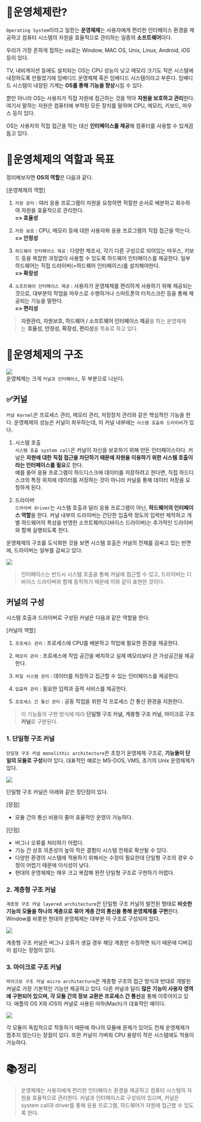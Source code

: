 # 📗운영체제란?

`Operating System`이라고 일컫는 **운영체제**는 사용자에게 편리한 인터페이스 환경을 제공하고 컴퓨터 시스템의 자원을 효율적으로 관리하는 일종의 **소프트웨어**이다.

우리가 가장 흔하게 접하는 os로는 Window, MAC OS, Unix, Linux, Android, iOS 등이 있다.

TV, 내비게이션 등에도 설치되는 OS는 CPU 성능이 낮고 메모리 크기도 작은 시스템에 내장하도록 만들었기에 임베디드 운영체제 혹은 임베디드 시스템이라고 부른다. 임베디드 시스템이 내장된 기계는 **OS를 통해 기능을 향상**시킬 수 있다.

뿐만 아니라 OS는 사용자가 직접 자원에 접근하는 것을 막아 **자원을 보호하고 관리**한다. 여기서 말하는 자원은 컴퓨터에 부착된 모든 장치를 말하며 CPU, 메모리, 키보드, 마우스 등이 있다.

OS는 사용자의 직접 접근을 막는 대신 **인터페이스를 제공**해 컴퓨터를 사용할 수 있게끔 돕고 있다.

# 📘운영체제의 역할과 목표

정리해보자면 **OS의 역할**은 다음과 같다.

[운영체제의 역할]

1. `자원 관리` : 여러 응용 프로그램이 자원을 요청하면 적절한 순서로 배분하고 회수하여 자원을 효율적으로 관리한다.  
    **=> 효율성**
    
2. `자원 보호` : CPU, 메모리 등에 대한 사용자와 응용 프로그램의 직접 접근을 막는다.  
    **=> 안정성**
    
3. `하드웨어 인터페이스 제공` : 다양한 제조사, 각기 다른 구성으로 되어있는 마우스, 키보드 등을 복잡한 과정없이 사용할 수 있도록 하드웨어 인터페이스를 제공한다. 일부 하드웨어는 직접 드라이버(=하드웨어 인터페이스)를 설치해야한다.  
    **=> 확장성**
    
4. `소프트웨어 인터페이스 제공` : 사용자가 운영체제를 편리하게 사용하기 위해 제공되는 것으로, 대부분의 작업을 마우스로 수행하거나 스마트폰의 터치스크린 등을 통해 제공되는 기능을 말한다.  
    **=> 편리성**
    

> **자원관리, 자원보호, 하드웨어 / 소프트웨어 인터페이스 제공**을 하는 운영체제는 **효율성, 안정성, 확장성, 편리성**을 목표로 하고 있다.

# 📒운영체제의 구조

![](https://velog.velcdn.com/images%2Fdddooo9%2Fpost%2Fae507c30-a412-4af4-844e-7242fffcd2c6%2Fimage.png)  
운영체제는 크게 `커널과 인터페이스`, 두 부분으로 나뉜다.

## ✅커널

`커널 Kernel`은 프로세스 관리, 메모리 관리, 저장장치 관리와 같은 핵심적인 기능을 한다. 운영체제의 성능은 커널이 좌우하는데, 이 커널 내부에는 `시스템 호출와 드라이버`가 있다.

1. 시스템 호출  
    `시스템 호출 system call`은 커널이 자신을 보호하기 위해 만든 인터페이스이다. 커널은 **자원에 대한 직접 접근을 차단하기 때문에 자원을 이용하기 위한 시스템 호출이라는 인터페이스를 필요**로 한다.  
    예를 들어 응용 프로그램이 하드디스크에 데이터를 저장하려고 한다면, 직접 하드디스크의 특정 위치에 데이터를 저장하는 것이 아니라 커널을 통해 데이터 저장을 요청하게 된다.
    
2. 드라이버  
    `드라이버 driver`는 시스템 호출과 달리 응용 프로그램이 아닌, **하드웨어의 인터페이스 역할**을 한다. 커널 내부의 드라이버는 간단한 입출력 정도의 입력만 제작하고 개별 하드웨어의 특성을 반영한 소프트웨어(디바이스 드라이버)는 추가적인 드라이버와 함께 실행되도록 한다.
    

운영체제의 구조를 도식화한 것을 보면 시스템 호출은 커널의 전체를 감싸고 있는 반면에, 드라이버는 일부를 감싸고 있다.

![](https://velog.velcdn.com/images%2Fdddooo9%2Fpost%2F92982786-d9c3-4a88-b989-84e084778889%2Fimage.png)

> 인터페이스는 반드시 시스템 호출을 통해 커널에 접근할 수 있고, 드라이버는 디바이스 드라이버와 함께 동작하기 때문에 이와 같이 표현한 것이다.

## 커널의 구성

시스템 호출과 드라이버로 구성된 커널은 다음과 같은 역할을 한다.

[커널의 역할]

1. `프로세스 관리` : 프로세스에 CPU를 배분하고 작업에 필요한 환경을 제공한다.
    
2. `메모리 관리` : 프로세스에 작업 공간을 배치하고 실제 메모리보다 큰 가상공간을 제공한다.
    
3. `파일 시스템 관리` : 데이터를 저장하고 접근할 수 있는 인터페이스를 제공한다.
    
4. `입출력 관리` : 필요한 입력과 출력 서비스를 제공한다.
    
5. `프로세스 간 통신 관리` : 공동 작업을 위한 각 프로세스 간 통신 환경을 지원한다.
    

> 이 기능들의 구현 방식에 따라 **단일형 구조 커널, 계층형 구조 커널, 마이크로 구조 커널**로 구분된다.

### 1. 단일형 구조 커널

`단일형 구조 커널 monolithic architecture`은 초창기 운영체제 구조로, **기능들이 단일의 모듈로 구성**되어 있다. 대표적인 예로는 MS-DOS, VMS, 초기의 Unix 운영체제가 있다.

![](https://velog.velcdn.com/images%2Fdddooo9%2Fpost%2Fe28d7177-1c09-408a-b36a-27508e2ed9b9%2Fimage.png)

단일형 구조 커널은 아래와 같은 장단점이 있다.

[장점]

- 모듈 간의 통신 비용이 줄어 효율적인 운영이 가능하다.

[단점]

- 버그나 오류를 처리하기 어렵다.
- 기능 간 상호 의존성이 높아 작은 결함이 시스템 전체로 확산될 수 있다.
- 다양한 환경의 시스템에 적용하기 위해서는 수정이 필요한데 단일형 구조의 경우 수정이 어렵기 때문에 이식성이 낮다.
- 현대의 운영체제는 매우 크고 복잡해 완전 단일형 구조로 구현하기 어렵다.

### 2. 계층형 구조 커널

`계층형 구조 커널 layered architecture`은 단일형 구조 커널의 발전된 형태로 **비슷한 기능의 모듈을 하나의 계층으로 묶어 계층 간의 통신을 통해 운영체제를 구현**한다. Window를 비롯한 현대의 운영체제는 대부분 이 구조로 구성되어 있다.

![](https://velog.velcdn.com/images%2Fdddooo9%2Fpost%2F13671702-c108-47a9-8fc8-6fb7fa97e08e%2Fimage.png)

계층형 구조 커널은 버그나 오류가 생길 경우 해당 계층만 수정하면 되기 때문에 디버깅이 쉽다는 장점이 있다.

### 3. 마이크로 구조 커널

`마이크로 구조 커널 micro architecture`은 계층형 구조의 접근 방식과 반대로 개발된 커널로 가장 기본적인 기능만 제공하고 있다. 다른 커널과 달리 **많은 기능이 사용자 영역에 구현되어 있으며, 각 모듈 간의 정보 교환은 프로세스 간 통신**을 통해 이루어지고 있다. 애플의 OS X와 iOS의 커널로 사용된 마하(Mach)가 대표적인 예이다.

![](https://velog.velcdn.com/images%2Fdddooo9%2Fpost%2Ffd9723e5-5a66-435b-80a4-b6e24d4605be%2Fimage.png)

각 모듈이 독립적으로 작동하기 때문에 하나의 모듈에 문제가 있어도 전체 운영체제가 멈추지 않는다는 장점이 있다. 또한 커널이 가벼워 CPU 용량이 작은 시스템에도 적용이 가능하다.

# 📚정리

> 운영체제는 사용자에게 편리한 인터페이스 환경을 제공하고 컴퓨터 시스템의 자원을 효율적으로 관리한다. 커널과 인터페이스로 구성되어 있으며, 커널은 system call과 driver를 통해 응용 프로그램, 하드웨어가 자원에 접근할 수 있도록 한다.